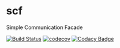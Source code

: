 # scf
Simple Communication Facade

[![Build Status](https://travis-ci.org/kraluk/scf.svg?branch=master)](https://travis-ci.org/kraluk/scf) [![codecov](https://codecov.io/gh/kraluk/scf/branch/master/graph/badge.svg)](https://codecov.io/gh/kraluk/scf) [![Codacy Badge](https://api.codacy.com/project/badge/Grade/b168cc3bb0da400a8d3487bc0ee67695)](https://www.codacy.com/app/kraluk/scf?utm_source=github.com&amp;utm_medium=referral&amp;utm_content=kraluk/scf&amp;utm_campaign=Badge_Grade) 
